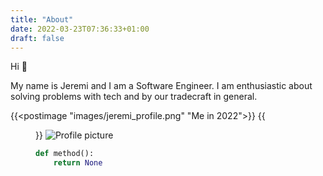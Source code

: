 ```yaml
---
title: "About"
date: 2022-03-23T07:36:33+01:00
draft: false
---
```


Hi 👋

My name is Jeremi and I am a Software Engineer. I am enthusiastic about solving problems with tech and by our tradecraft in general.

{{<postimage "images/jeremi_profile.png" "Me in 2022">}}
{{<figure src="images/jeremi_profile.png" width="600" alt="Profile picture" title="Profile picture">}}
![Profile picture](images/jeremi_profile.png)

```python
def method():
    return None
```
